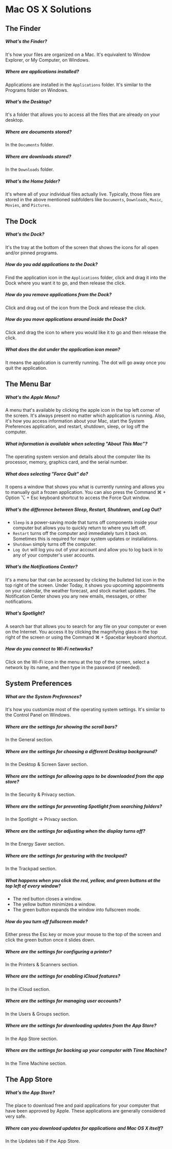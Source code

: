 # Mac OS X Solutions

## The Finder

##### What's the Finder?

It's how your files are organized on a Mac. It's equivalent to Window Explorer, or My Computer, on Windows.

##### Where are applications installed?

Applications are installed in the `Applications` folder. It's similar to the Programs folder on Windows.

##### What's the Desktop?

It's a folder that allows you to access all the files that are already on your desktop.

##### Where are documents stored?

In the `Documents` folder.

##### Where are downloads stored?

In the `Downloads` folder.

##### What's the Home folder?

It's where all of your individual files actually live. Typically, those files are stored in the above mentioned subfolders like `Documents`, `Downloads`, `Music`, `Movies`, and `Pictures`.

## The Dock

##### What's the Dock?

It's the tray at the bottom of the screen that shows the icons for all open and/or pinned programs.

##### How do you add applications to the Dock?

Find the application icon in the `Applications` folder, click and drag it into the Dock where you want it to go, and then release the click.

##### How do you remove applications from the Dock?

Click and drag out of the icon from the Dock and release the click.

##### How do you move applications around inside the Dock?

Click and drag the icon to where you would like it to go and then release the click.

##### What does the dot under the application icon mean?

It means the application is currently running. The dot will go away once you quit the application.

## The Menu Bar

##### What's the Apple Menu?

A menu that's available by clicking the apple icon in the top left corner of the screen. It's always present no matter which application is running. Also, it's how you access information about your Mac, start the System Preferences application, and restart, shutdown, sleep, or log off the computer.

##### What information is available when selecting "About This Mac”?

The operating system version and details about the computer like its processor, memory, graphics card, and the serial number.

##### What does selecting "Force Quit" do?

It opens a window that shows you what is currently running and allows you to manually quit a frozen application. You can also press the Command ⌘ + Option ⌥ + Esc keyboard shortcut to access the Force Quit window.

##### What's the difference between Sleep, Restart, Shutdown, and Log Out?

- `Sleep` is a power-saving mode that turns off components inside your computer but allows you to quickly return to where you left off.
- `Restart` turns off the computer and immediately turn it back on. Sometimes this is required for major system updates or installations.
- `Shutdown` simply turns off the computer.
- `Log Out` will log you out of your account and allow you to log back in to any of your computer's user accounts.

##### What's the Notifications Center?

It's a menu bar that can be accessed by clicking the bulleted list icon in the top right of the screen. Under Today, it shows you upcoming appointments on your calendar, the weather forecast, and stock market updates. The Notification Center shows you any new emails, messages, or other notifications.

##### What's Spotlight?

A search bar that allows you to search for any file on your computer or even on the Internet. You access it by clicking the magnifying glass in the top right of the screen or using the Command ⌘ + Spacebar keyboard shortcut.

##### How do you connect to Wi-Fi networks?

Click on the Wi-Fi icon in the menu at the top of the screen, select a network by its name, and then type in the password (if needed).

## System Preferences

##### What are the System Preferences?

It's how you customize most of the operating system settings. It's similar to the Control Panel on Windows.

##### Where are the settings for showing the scroll bars?

In the General section.

##### Where are the settings for choosing a different Desktop background?

In the Desktop & Screen Saver section.

##### Where are the settings for allowing apps to be downloaded from the app store?

In the Security & Privacy section.

##### Where are the settings for preventing Spotlight from searching folders?

In the Spotlight -> Privacy section.

##### Where are the settings for adjusting when the display turns off?

In the Energy Saver section.

##### Where are the settings for gesturing with the trackpad?

In the Trackpad section.

##### What happens when you click the red, yellow, and green buttons at the top left of every window?

- The red button closes a window.
- The yellow button minimizes a window.
- The green button expands the window into fullscreen mode.

##### How do you turn off fullscreen mode?

Either press the Esc key or move your mouse to the top of the screen and click the green button once it slides down.

##### Where are the settings for configuring a printer?

In the Printers & Scanners section.

##### Where are the settings for enabling iCloud features?

In the iCloud section.

##### Where are the settings for managing user accounts?

In the Users & Groups section.

##### Where are the settings for downloading updates from the App Store?

In the App Store section.

##### Where are the settings for backing up your computer with Time Machine?

In the Time Machine section.

## The App Store

##### What's the App Store?

The place to download free and paid applications for your computer that have been approved by Apple. These applications are generally considered very safe.

##### Where can you download updates for applications and Mac OS X itself?

In the Updates tab if the App Store.
